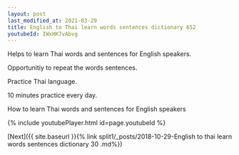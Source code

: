 ```yaml
---
layout: post
last_modified_at: 2021-03-29
title: English to Thai learn words sentences dictionary 652 
youtubeId: IWxHK7vAbvg
---
```

 
 
Helps to learn Thai words and sentences for English speakers.

Opportunitiy to repeat the words sentences. 

Practice Thai language. 
 
10 minutes practice every day. 
 
How to learn Thai words and sentences for English speakers 
 
{% include youtubePlayer.html id=page.youtubeId %}
 
 
[Next]({{ site.baseurl }}{% link  split1/_posts/2018-10-29-English to thai learn words sentences dictionary 30 .md%})
 
